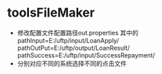# toolsFileMaker

* 修改配置文件配置路径out.properties
其中的
pathInput=E:/uftp/input/LoanApply/
pathOutPut=E:/uftp/output/LoanResult/
pathSuccess=E:/uftp/input/SuccessRepayment/
* 分别对应不同的系统选择不同的点击文件
